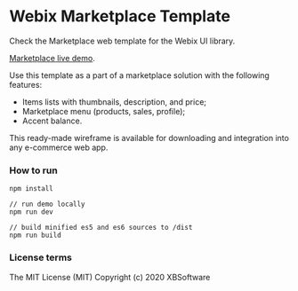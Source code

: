 Webix Marketplace Template
============

Check the Marketplace web template for the Webix UI library. 

[Marketplace live demo](https://webix-hub.github.io/marketplace-template/dist/es5/index.html).

Use this template as a part of a marketplace solution with the following features:

- Items lists with thumbnails, description, and price;
- Marketplace menu (products, sales, profile);
- Accent balance.

This ready-made wireframe is available for downloading and integration into any e-commerce web app.

### How to run

```
npm install

// run demo locally
npm run dev

// build minified es5 and es6 sources to /dist
npm run build
```

### License terms

The MIT License (MIT)
Copyright (c) 2020 XBSoftware